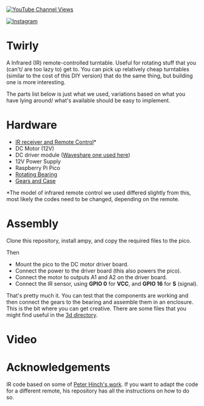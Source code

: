 [![YouTube Channel Views](https://img.shields.io/youtube/channel/views/UCz5BOU9J9pB_O0B8-rDjCWQ?label=YouTube&style=social)](https://www.youtube.com/channel/UCz5BOU9J9pB_O0B8-rDjCWQ)

[![Instagram](https://img.shields.io/badge/Instagram-E4405F?style=for-the-badge&logo=instagram&logoColor=white)](https://www.instagram.com/v_e_e_b/)


# Twirly

A Infrared (IR) remote-controlled turntable. Useful for rotating stuff that you (can't/ are too lazy to) get to. You can pick up relatively cheap turntables (similar to the cost of this DIY version) that do the same thing, but building one is more interesting. 

The parts list below is just what we used, variations based on what you have lying around/ what's available should be easy to implement. 

# Hardware

- [IR receiver and Remote Control](https://www.amazon.de/-/en/DollaTek-Infrared-Wireless-Control-Arduino/dp/B07DJ58XGC/ref=sr_1_4?crid=183Q0LV5BC1G2&keywords=ir+remote+dollatek&qid=1686419607&sprefix=ir+remote+dollatek%2Caps%2C91&sr=8-4)*
- DC Motor (12V)
- DC driver module ([Waveshare one used here](https://www.waveshare.com/pico-motor-driver.htm)) 
- 12V Power Supply
- Raspberry Pi Pico
- [Rotating Bearing](https://www.amazon.de/-/en/dp/B073NZ4GT4?psc=1&ref=ppx_yo2ov_dt_b_product_details)
- [Gears and Case](3d/)

*The model of infrared remote control we used differed slightly from this, most likely the codes need to be changed, depending on the remote.

# Assembly
Clone this repository, install ampy, and copy the required files to the pico.

Then
- Mount the pico to the DC motor driver board. 
- Connect the power to the driver board (this also powers the pico).
- Connect the motor to outputs A1 and A2 on the driver board.
- Connect the IR sensor, using **GPIO 0** for **VCC**, and **GPIO 16** for **S** (signal).

That's pretty much it. You can test that the components are working and then connect the gears to the bearing and assemble them in an enclosure. This is the bit where you can get creative. There are some files that you might find useful in the [3d directory](3d/).

# Video  


# Acknowledgements

IR code based on some of [Peter Hinch's work](https://github.com/peterhinch/micropython_ir). If you want to adapt the code for a different remote, his repository has all the instructions on how to do so.
